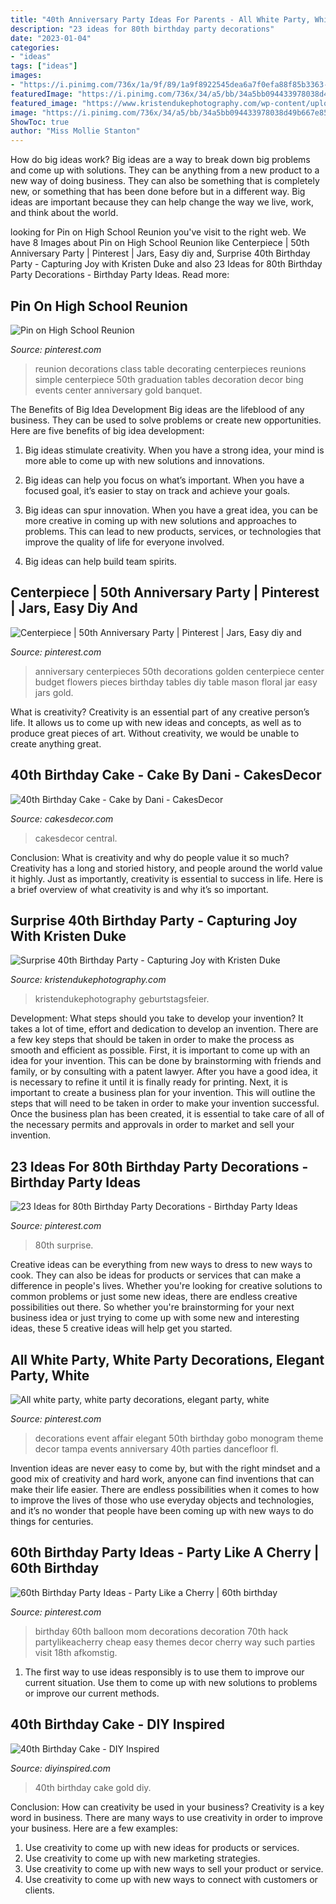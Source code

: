 ```yaml
---
title: "40th Anniversary Party Ideas For Parents - All White Party, White Party Decorations, Elegant Party, White"
description: "23 ideas for 80th birthday party decorations"
date: "2023-01-04"
categories:
- "ideas"
tags: ["ideas"]
images:
- "https://i.pinimg.com/736x/1a/9f/89/1a9f8922545dea6a7f0efa88f85b3363--elegant-party-decorations-all-white-affair-party.jpg"
featuredImage: "https://i.pinimg.com/736x/34/a5/bb/34a5bb094433978038d49b667e85de70--family-reunion-decorations-high-school-reunion-decorating-ideas.jpg"
featured_image: "https://www.kristendukephotography.com/wp-content/uploads/2014/11/40th-suprise-party-with-pies.jpg"
image: "https://i.pinimg.com/736x/34/a5/bb/34a5bb094433978038d49b667e85de70--family-reunion-decorations-high-school-reunion-decorating-ideas.jpg"
ShowToc: true
author: "Miss Mollie Stanton"
---
```



How do big ideas work?
Big ideas are a way to break down big problems and come up with solutions. They can be anything from a new product to a new way of doing business. They can also be something that is completely new, or something that has been done before but in a different way. Big ideas are important because they can help change the way we live, work, and think about the world.

	

		
looking for Pin on High School Reunion you've visit to the right web. We have 8 Images about Pin on High School Reunion like Centerpiece | 50th Anniversary Party | Pinterest | Jars, Easy diy and, Surprise 40th Birthday Party - Capturing Joy with Kristen Duke and also 23 Ideas for 80th Birthday Party Decorations - Birthday Party Ideas. Read more:
		
    
## Pin On High School Reunion

<img loading=lazy src="https://i.pinimg.com/736x/34/a5/bb/34a5bb094433978038d49b667e85de70--family-reunion-decorations-high-school-reunion-decorating-ideas.jpg" onerror="this.onerror=null;this.src='https://tse2.mm.bing.net/th?id=OIP.ghXK5kYkN1gHZoRc03BPQQHaJ3&amp;pid=15.1';" alt="Pin on High School Reunion">

_Source: pinterest.com_

>reunion decorations class table decorating centerpieces reunions simple centerpiece 50th graduation tables decoration decor bing events center anniversary gold banquet. 

	

The Benefits of Big Idea Development
Big ideas are the lifeblood of any business. They can be used to solve problems or create new opportunities. Here are five benefits of big idea development:
1. Big ideas stimulate creativity. When you have a strong idea, your mind is more able to come up with new solutions and innovations.

2. Big ideas can help you focus on what’s important. When you have a focused goal, it’s easier to stay on track and achieve your goals.

3. Big ideas can spur innovation. When you have a great idea, you can be more creative in coming up with new solutions and approaches to problems. This can lead to new products, services, or technologies that improve the quality of life for everyone involved.

4. Big ideas can help build team spirits.

    
## Centerpiece | 50th Anniversary Party | Pinterest | Jars, Easy Diy And

<img loading=lazy src="https://s-media-cache-ak0.pinimg.com/736x/a9/8e/53/a98e5363cd6877ab027f4966e27b1ff1.jpg" onerror="this.onerror=null;this.src='https://tse4.mm.bing.net/th?id=OIP._bE_RL9mIRdYrHdP5i2AFwHaJ3&amp;pid=15.1';" alt="Centerpiece | 50th Anniversary Party | Pinterest | Jars, Easy diy and">

_Source: pinterest.com_

>anniversary centerpieces 50th decorations golden centerpiece center budget flowers pieces birthday tables diy table mason floral jar easy jars gold. 

	

What is creativity?
Creativity is an essential part of any creative person’s life. It allows us to come up with new ideas and concepts, as well as to produce great pieces of art. Without creativity, we would be unable to create anything great.

    
## 40th Birthday Cake - Cake By Dani - CakesDecor

<img loading=lazy src="https://pic.cakesdecor.com/m/jjiu2xoemsbrantq7iy3.jpg" onerror="this.onerror=null;this.src='https://tse1.mm.bing.net/th?id=OIP.JTEvQzsaqVCsZuHYVKuAyQHaLu&amp;pid=15.1';" alt="40th Birthday Cake - Cake by Dani - CakesDecor">

_Source: cakesdecor.com_

>cakesdecor central. 

	

Conclusion: What is creativity and why do people value it so much?
Creativity has a long and storied history, and people around the world value it highly. Just as importantly, creativity is essential to success in life. Here is a brief overview of what creativity is and why it’s so important.

    
## Surprise 40th Birthday Party - Capturing Joy With Kristen Duke

<img loading=lazy src="https://www.kristendukephotography.com/wp-content/uploads/2014/11/40th-suprise-party-with-pies.jpg" onerror="this.onerror=null;this.src='https://tse4.mm.bing.net/th?id=OIP.SNfTEudpIR-wD5rNgoKdhQHaLH&amp;pid=15.1';" alt="Surprise 40th Birthday Party - Capturing Joy with Kristen Duke">

_Source: kristendukephotography.com_

>kristendukephotography geburtstagsfeier. 

	

Development: What steps should you take to develop your invention?
It takes a lot of time, effort and dedication to develop an invention. There are a few key steps that should be taken in order to make the process as smooth and efficient as possible. First, it is important to come up with an idea for your invention. This can be done by brainstorming with friends and family, or by consulting with a patent lawyer. After you have a good idea, it is necessary to refine it until it is finally ready for printing. Next, it is important to create a business plan for your invention. This will outline the steps that will need to be taken in order to make your invention successful. Once the business plan has been created, it is essential to take care of all of the necessary permits and approvals in order to market and sell your invention.

    
## 23 Ideas For 80th Birthday Party Decorations - Birthday Party Ideas

<img loading=lazy src="https://i.pinimg.com/736x/40/ab/55/40ab5576bc9aaa18b9e0557efff7f575.jpg" onerror="this.onerror=null;this.src='https://tse1.mm.bing.net/th?id=OIP.46N-wunizCTds7Y0n2JicAHaJ3&amp;pid=15.1';" alt="23 Ideas for 80th Birthday Party Decorations - Birthday Party Ideas">

_Source: pinterest.com_

>80th surprise. 

	

Creative ideas can be everything from new ways to dress to new ways to cook. They can also be ideas for products or services that can make a difference in people's lives. Whether you're looking for creative solutions to common problems or just some new ideas, there are endless creative possibilities out there. So whether you're brainstorming for your next business idea or just trying to come up with some new and interesting ideas, these 5 creative ideas will help get you started.

    
## All White Party, White Party Decorations, Elegant Party, White

<img loading=lazy src="https://i.pinimg.com/736x/1a/9f/89/1a9f8922545dea6a7f0efa88f85b3363--elegant-party-decorations-all-white-affair-party.jpg" onerror="this.onerror=null;this.src='https://tse4.mm.bing.net/th?id=OIP.g5xefKWemRTE1pEzPEynuQHaHa&amp;pid=15.1';" alt="All white party, white party decorations, elegant party, white">

_Source: pinterest.com_

>decorations event affair elegant 50th birthday gobo monogram theme decor tampa events anniversary 40th parties dancefloor fl. 

	

Invention ideas are never easy to come by, but with the right mindset and a good mix of creativity and hard work, anyone can find inventions that can make their life easier. There are endless possibilities when it comes to how to improve the lives of those who use everyday objects and technologies, and it’s no wonder that people have been coming up with new ways to do things for centuries.

    
## 60th Birthday Party Ideas - Party Like A Cherry | 60th Birthday

<img loading=lazy src="https://i.pinimg.com/736x/2d/03/1f/2d031fdeb07cf6db9ffb15bd9083d4c6.jpg" onerror="this.onerror=null;this.src='https://tse2.mm.bing.net/th?id=OIP.1sm55PP5nG5wdJOwumBrsAHaLH&amp;pid=15.1';" alt="60th Birthday Party Ideas - Party Like a Cherry | 60th birthday">

_Source: pinterest.com_

>birthday 60th balloon mom decorations decoration 70th hack partylikeacherry cheap easy themes decor cherry way such parties visit 18th afkomstig. 

	

1. The first way to use ideas responsibly is to use them to improve our current situation. Use them to come up with new solutions to problems or improve our current methods. 

    
## 40th Birthday Cake - DIY Inspired

<img loading=lazy src="https://diyinspired.com/wp-content/uploads/2020/07/40th-Birthday-Cake.jpg" onerror="this.onerror=null;this.src='https://tse2.mm.bing.net/th?id=OIP.4Q2zQpa4bMF2ZPczTAcVBwHaJ3&amp;pid=15.1';" alt="40th Birthday Cake - DIY Inspired">

_Source: diyinspired.com_

>40th birthday cake gold diy. 

	

Conclusion: How can creativity be used in your business?
Creativity is a key word in business. There are many ways to use creativity in order to improve your business. Here are a few examples:
1. Use creativity to come up with new ideas for products or services.
2. Use creativity to come up with new marketing strategies.
3. Use creativity to come up with new ways to sell your product or service.
4. Use creativity to come up with new ways to connect with customers or clients.

